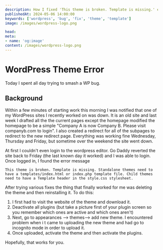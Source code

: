 ```yaml
--- 
description: How I fixed 'This theme is broken. Template is missing.' error on my WordPress website.
publishedAt: 2024-05-06 14:00:00
keywords: ['wordpress', 'bug', 'fix', 'theme', 'template']
image: /images/wordpress-logo.png

head:
meta:
- name: 'og:image'
content: /images/wordpress-logo.png
---
```


#  WordPress Theme Error
<i class="fa-brands fa-wordpress"></i>

Today I spent all day trying to smash a WP bug.

## Background

Within a few minutes of starting work this morning I was notified that one of my WordPress sites I recently worked on was down.  It is an old site and last week I drafted all the the current pages except the homepage modified the homepage to be a simple "Company A is now Company B.  Please visit companyb.com to login". I also created a redirect for all of the subpages to redirect to the new redirect page.  Everything was working fine Wednesday, Thursday and Friday, but sometime over the weekend the site went down.

At first I couldn't even login to the wordpress editor.  Go Daddy reverted the site back to Friday (the last known day it worked) and I was able to login.  Once logged in, I found the error message 
``` console
This theme is broken. Template is missing. Standalone themes need to have a templates/index.html or index.php template file. Child themes need to have a Template header in the style.css stylesheet.
```

After trying various fixes the thing that finally worked for me was deleting the theme and then reinstalling it.  To do this:
1.  I first had to visit the website of the theme and download it. 
2.  Deactivate all plugins (but take a picture first of your plugin screen so you remember which ones are active and which ones aren't)  
3.  Next, go to appearances --> themes--> add new theme.  I encountered problem when i t came to uploading the new theme and  had go to  incognito mode in order to upload it.  
4. Once uploaded, activate the theme and then activate the plugins.  

Hopefully, that works for you.